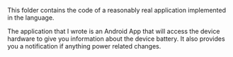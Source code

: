 This folder contains the code of a reasonably real application 
implemented in the language.

The application that I wrote is an Android App that will access the device hardware to give you information about the device battery. It also provides you a notification if anything power related changes.
